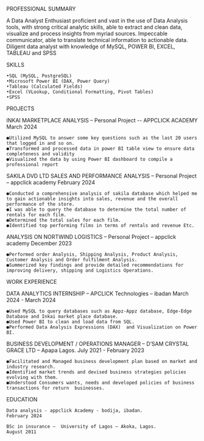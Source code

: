 PROFESSIONAL SUMMARY 

A Data Analyst Enthusiast proficient and vast in the use of Data Analysis tools, with strong critical analytic skills,  able to extract and clean data, visualize and process insights from myriad sources. Impeccable communicator, able to translate technical information to actionable data. Diligent data analyst with knowledge of MySQL, POWER BI, EXCEL, TABLEAU and SPSS

SKILLS 

    •SQL (MySQL, PostgreSQL)
    •Microsoft Power BI (DAX, Power Query)
    •Tableau (Calculated Fields)
    •Excel (VLookup, Conditional Formatting, Pivot Tables)
    •SPSS


PROJECTS

INKAI MARKETPLACE ANALYSIS – Personal Project -- APPCLICK ACADEMY	                                      March 2024

    ●Utilized MySQL to answer some key questions such as the last 20 users that logged in and so on.
    ●Transformed and processed data in power BI table view to ensure data completeness and validity
    ●Visualized the data by using Power BI dashboard to compile a professional report
  
SAKILA DVD LTD SALES AND PERFORMANCE ANALYSIS – Personal Project – appclick academy	                     February 2024

    ●Conducted a comprehensive analysis of sakila database which helped me to gain actionable insights into sales, revenue and the overall performance of the store.
    ●I was able to query the database to determine the total number of rentals for each film.
    ●Determined the total sales for each film. 
    ●Identified top performing films in terms of rentals and revenue Etc.
  
ANALYSIS ON NORTWIND LOGISTICS – Personal Project – appclick academy 	                                   December 2023

    ●Performed order Analysis, Shipping Analysis, Product Analysis, Customer Analysis and Order fulfilment Analysis.
    ●Summerized key findings and provide detailed recommendations for improving delivery, shipping and Logistics Operations.

WORK EXPERIENCE 

DATA ANALYTICS INTERNSHIP – APCLICK Technologies – ibadan	March 2024 -                                     March 2024

    ●Used MySQL to query databases such as Appz-Appz database, Edge-Edge Database and Inkai market place database.
    ●Used Power BI to clean and load data from SQL.
    ●Performed Data Analysis Expressions (DAX)  and Visualization on Power BI.

BUSINESS DEVELOPMENT / OPERATIONS MANAGER – D’SAM CRYSTAL GRACE LTD – Apapa Lagos. 	July 2021 -           February 2023

    ●Facilitated and Managed business development plan based on market and industry research. 
    ●Identified market trends and devised business strategies policies evolving with them.
    ●Understood Consumers wants, needs and developed policies of business transactions for return  businesses.	
  
EDUCATION  

    Data analysis - appclick Academy - bodija, ibadan.                                                      February 2024

    BSc in insurance –  University of Lagos – Akoka, Lagos.                                                  	August 2011

  
